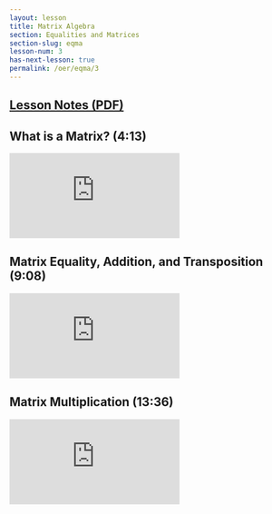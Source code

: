 ```yaml
---
layout: lesson
title: Matrix Algebra
section: Equalities and Matrices
section-slug: eqma
lesson-num: 3
has-next-lesson: true
permalink: /oer/eqma/3
---
```



<h2>
<a href="/assets/oer/eqma/MatrixAlgebra.pdf">
Lesson Notes (PDF)
</a>
</h2>


<h2>What is a Matrix? (4:13)</h2>
<div class="youtube-wrapper">
<iframe class="video" src="https://www.youtube.com/embed/ufMGOuS-XTI" allow="accelerometer; autoplay; encrypted-media; gyroscope; picture-in-picture" allowfullscreen="" frameborder="0"></iframe>
</div>

<h2>Matrix Equality, Addition, and Transposition (9:08)</h2>
<div class="youtube-wrapper">
<iframe class="video" src="https://www.youtube.com/embed/We8oLkN_jgw" allow="accelerometer; autoplay; encrypted-media; gyroscope; picture-in-picture" allowfullscreen="" frameborder="0"></iframe>
</div>

<h2>Matrix Multiplication (13:36)</h2>
<div class="youtube-wrapper">
<iframe class="video" src="https://www.youtube.com/embed/xkUnHe9PNkM" allow="accelerometer; autoplay; encrypted-media; gyroscope; picture-in-picture" allowfullscreen="" frameborder="0"></iframe>
</div>
